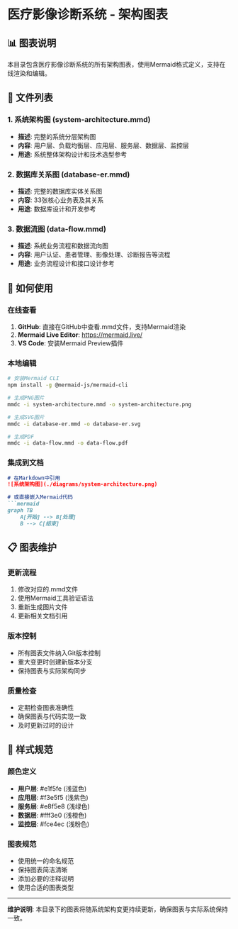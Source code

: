 # 医疗影像诊断系统 - 架构图表

## 📊 图表说明

本目录包含医疗影像诊断系统的所有架构图表，使用Mermaid格式定义，支持在线渲染和编辑。

## 📁 文件列表

### 1. 系统架构图 (system-architecture.mmd)
- **描述**: 完整的系统分层架构图
- **内容**: 用户层、负载均衡层、应用层、服务层、数据层、监控层
- **用途**: 系统整体架构设计和技术选型参考

### 2. 数据库关系图 (database-er.mmd)
- **描述**: 完整的数据库实体关系图
- **内容**: 33张核心业务表及其关系
- **用途**: 数据库设计和开发参考

### 3. 数据流图 (data-flow.mmd)
- **描述**: 系统业务流程和数据流向图
- **内容**: 用户认证、患者管理、影像处理、诊断报告等流程
- **用途**: 业务流程设计和接口设计参考

## 🔧 如何使用

### 在线查看
1. **GitHub**: 直接在GitHub中查看.mmd文件，支持Mermaid渲染
2. **Mermaid Live Editor**: https://mermaid.live/
3. **VS Code**: 安装Mermaid Preview插件

### 本地编辑
```bash
# 安装Mermaid CLI
npm install -g @mermaid-js/mermaid-cli

# 生成PNG图片
mmdc -i system-architecture.mmd -o system-architecture.png

# 生成SVG图片
mmdc -i database-er.mmd -o database-er.svg

# 生成PDF
mmdc -i data-flow.mmd -o data-flow.pdf
```

### 集成到文档
```markdown
# 在Markdown中引用
![系统架构图](./diagrams/system-architecture.png)

# 或直接嵌入Mermaid代码
```mermaid
graph TB
    A[开始] --> B[处理]
    B --> C[结束]
```

## 📋 图表维护

### 更新流程
1. 修改对应的.mmd文件
2. 使用Mermaid工具验证语法
3. 重新生成图片文件
4. 更新相关文档引用

### 版本控制
- 所有图表文件纳入Git版本控制
- 重大变更时创建新版本分支
- 保持图表与实际架构同步

### 质量检查
- 定期检查图表准确性
- 确保图表与代码实现一致
- 及时更新过时的设计

## 🎨 样式规范

### 颜色定义
- **用户层**: #e1f5fe (浅蓝色)
- **应用层**: #f3e5f5 (浅紫色)
- **服务层**: #e8f5e8 (浅绿色)
- **数据层**: #fff3e0 (浅橙色)
- **监控层**: #fce4ec (浅粉色)

### 图表规范
- 使用统一的命名规范
- 保持图表简洁清晰
- 添加必要的注释说明
- 使用合适的图表类型

---

**维护说明**: 本目录下的图表将随系统架构变更持续更新，确保图表与实际系统保持一致。
